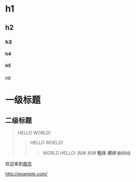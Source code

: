 # h1
## h2
### h3
#### h4
##### h5
###### h6
一级标题
===================
二级标题
----------------
> HELLO WORLD!
>> HELLO WOELD!
>>> WORLD HELLO!
*斜体*
_斜体_
**粗体**
***粗体***
~~删除线~~

欢迎来到[南京](https://blog.csdn.net/witnessai1/article/details/52551362)

<http://example.com/>
